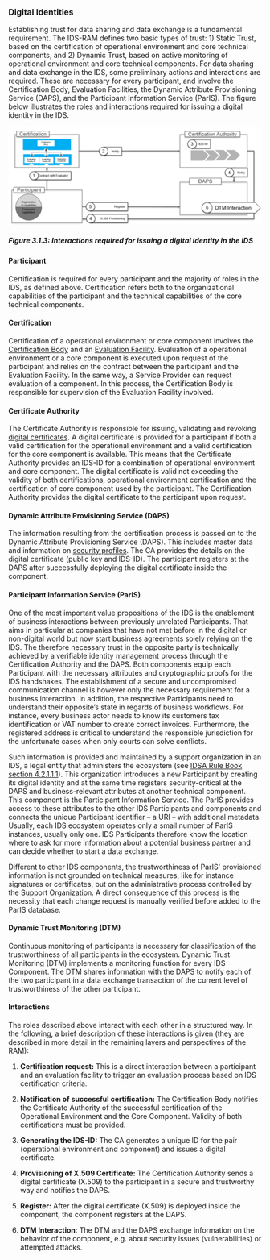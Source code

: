 ### Digital Identities ###

Establishing trust for data sharing and data exchange is a fundamental
requirement. The IDS-RAM defines two basic types of trust: 1) Static
Trust, based on the certification of operational environment and core technical
components, and 2) Dynamic Trust, based on active monitoring of
operational environment and core technical components. For data sharing and data
exchange in the IDS, some preliminary actions and interactions are
required. These are necessary for every participant, and involve the
Certification Body, Evaluation Facilities, the Dynamic Attribute
Provisioning Service (DAPS), and the Participant Information Service (ParIS).
The figure below illustrates the roles and interactions required for issuing a digital
identity in the IDS.

![Interactions required for issuing a digital identity in the IDS](media/DigitalIdentities.png)

##### Figure 3.1.3: Interactions required for issuing a digital identity in the IDS

#### Participant ####

Certification is required for every participant and the majority of
roles in the IDS, as defined above. Certification refers both to the
organizational capabilities of the participant and the technical
capabilities of the core technical components.

#### Certification ####

Certification of a operational environment or core component involves the
[Certification Body](../../4_Perspectives_of_the_Reference_Architecture_Model/4_2_Certification_Perspective/4_2_2_Roles.md) and an [Evaluation Facility](../../4_Perspectives_of_the_Reference_Architecture_Model/4_2_Certification_Perspective/4_2_2_Roles.md).
Evaluation of a operational environment or a core component is executed upon request
of the participant and relies on the contract between the participant
and the Evaluation Facility. In the same way, a Service Provider can
request evaluation of a component. In this process, the Certification
Body is responsible for supervision of the Evaluation Facility involved.

#### Certificate Authority ####

The Certificate Authority is responsible for issuing, validating and
revoking [digital certificates](../../4_Perspectives_of_the_Reference_Architecture_Model/4_1_Security_Perspective/4_1_2_Identity_and_Trust_Management.md). A digital certificate
is provided for a participant if both a valid certification for the
operational environment and a valid certification for the core component is
available. This means that the Certificate Authority provides an
IDS-ID for a combination of operational environment and core component. The digital
certificate is valid not exceeding the validity of both certifications,
operational environment certification and the certification of core component used
by the participant. The Certification Authority provides the digital
certificate to the participant upon request.

#### Dynamic Attribute Provisioning Service (DAPS) ####

The information resulting from the certification process is passed on to
the Dynamic Attribute Provisioning Service (DAPS). This includes master
data and information on [security profiles](../../4_Perspectives_of_the_Reference_Architecture_Model/4_2_Certification_Perspective/4_2_4_Component_Certification.md#connector-trust-levels). The CA provides the details on the digital certificate
(public key and IDS-ID). The participant registers at the DAPS after
successfully deploying the digital certificate inside the component.

#### Participant Information Service (ParIS) ####

One of the most important value propositions of the IDS is the enablement of business interactions between previously unrelated Participants. That aims in particular at companies that have not met before in the digital or non-digital world but now start business agreements solely relying on the IDS. The therefore necessary trust in the opposite party is technically achieved by a verifiable identity management process through the Certification Authority and the DAPS. Both components equip each Participant with the necessary attributes and cryptographic proofs for the IDS handshakes. The establishment of a secure and uncompromised communication channel is however only the necessary requirement for a business interaction. In addition, the respective Participants need to understand their opposite’s state in regards of business workflows. For instance, every business actor needs to know its customers tax identification or VAT number to create correct invoices. Furthermore, the registered address is critical to understand the responsible jurisdiction for the unfortunate cases when only courts can solve conflicts.

Such information is provided and maintained by a support organization in an IDS, a legal entity that administers the ecosystem (see [IDSA Rule Book section 4.2.1.1.1](https://internationaldataspaces.org/download/19008/)). This organization introduces a new Participant by creating its digital identity and at the same time registers security-critical at the DAPS and business-relevant attributes at another technical component. This component is the Participant Information Service. The ParIS provides access to these attributes to the other IDS Participants and components and connects the unique Participant identifier – a URI – with additional metadata. Usually, each IDS ecosystem operates only a small number of ParIS instances, usually only one. IDS Participants therefore know the location where to ask for more information about a potential business partner and can decide whether to start a data exchange.

Different to other IDS components, the trustworthiness of ParIS' provisioned information is not grounded on technical measures, like for instance signatures or certificates, but on the administrative process controlled by the Support Organization. A direct consequence of this process is the necessity that each change request is manually verified before added to the ParIS database.

#### Dynamic Trust Monitoring (DTM) ####

Continuous monitoring of participants is necessary for classification of
the trustworthiness of all participants in the ecosystem. Dynamic Trust
Monitoring (DTM) implements a monitoring function for every IDS
Component. The DTM shares information with the DAPS to notify each of
the two participant in a data exchange transaction of the current level
of trustworthiness of the other participant.

#### Interactions ####

The roles described above interact with each other in a structured way.
In the following, a brief description of these interactions is given
(they are described in more detail in the remaining layers and perspectives of the RAM):

1. **Certification request:** This is a direct interaction between a
    participant and an evaluation facility to trigger an evaluation
    process based on IDS certification criteria.

2. **Notification of successful certification:** The Certification Body
    notifies the Certificate Authority of the successful certification
    of the Operational Environment and the Core Component. Validity of both
    certifications must be provided.

3. **Generating the IDS-ID:** The CA generates a unique ID for the pair
    (operational environment and component) and issues a digital certificate.

4. **Provisioning of X.509 Certificate:** The Certification Authority
    sends a digital certificate (X.509) to the participant in a secure
    and trustworthy way and notifies the DAPS.

5. **Register:** After the digital certificate (X.509) is deployed
    inside the component, the component registers at the DAPS.

6. **DTM Interaction**: The DTM and the DAPS exchange information on
    the behavior of the component, e.g. about security issues
    (vulnerabilities) or attempted attacks.
